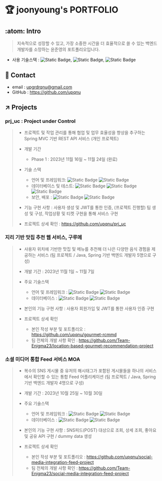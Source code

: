 # :trophy:	 joonyoung's PORTFOLIO  

## :atom: Intro

> 지속적으로 성장할 수 있고, 가장 소중한 시간을 더 효율적으로 쓸 수 있는 백엔드 개발자를 소망하는 윤준영의 포트폴리오입니다.

- 사용 기술스택 : ![Static Badge](https://img.shields.io/badge/Java-F58232), ![Static Badge](https://img.shields.io/badge/Spring_boot-6CB52C), ![Static Badge](https://img.shields.io/badge/Spring_Data_JPA-80E96E)
  
## 	:iphone: Contact

- email : upgrdrqnu@gmail.com
- GitHub : https://github.com/upqnu

## :arrow_upper_right: Projects
  
### prj_uc : Project under Control
>
> - 프로젝트 및 작업 관리를 통해 협업 및 업무 효율성을 향상을 추구하는 Spring MVC 기반 REST API 서비스 (개인 프로젝트)
>  
> - 개발 기간
>   - Phase 1 : 2023년 11월 16일 ~ 11월 24일 (완료)
>
> - 기술 스택
>   - 언어 및 프레임워크: ![Static Badge](https://img.shields.io/badge/Java-17-F58232) ![Static Badge](https://img.shields.io/badge/Spring_boot-3.1.1-6CB52C)<br/>
>   - 데이터베이스 및 테스트: ![Static Badge](https://img.shields.io/badge/h2-2.1.214-1021FF) ![Static Badge](https://img.shields.io/badge/Spring_Data_JPA-3.1.1-80E96E) ![Static Badge](https://img.shields.io/badge/JUnit-5.9.3-3F9B61)<br/>
>   - 보안, 배포 : ![Static Badge](https://img.shields.io/badge/Spring_Security-6.1.1-80E96E) ![Static Badge](https://img.shields.io/badge/Gradle-8.1.1-02303A) <br/>
>
> - 기능 구현 사항 : 사용자 생성 및 JWT를 통한 인증, (프로젝트 진행할) 팀 생성 및 구성, 작업상황 및 티켓 구현을 통해 서비스 구현
>
> - 프로젝트 상세 확인 : https://github.com/upqnu/prj_uc
  
  
### 지리 기반 맛집 추천 웹 서비스, 구루메
>
> - 사용자 위치에 기반한 맛집 및 메뉴를 추천해 더 나은 다양한 음식 경험을 제공하는 서비스 (팀 프로젝트 / Java, Spring 기반 백엔드 개발자 5명으로 구성)
>
> - 개발 기간 : 2023년 11월 1일 ~ 11월 7일
>
> - 주요 기술스택
>   - 언어 및 프레임워크 : ![Static Badge](https://img.shields.io/badge/Java-17-F58232) ![Static Badge](https://img.shields.io/badge/Spring_boot-3.0.12-6CB52C)<br/>
>   - 데이터베이스 : ![Static Badge](https://img.shields.io/badge/h2-2.1.214-1021FF) ![Static Badge](https://img.shields.io/badge/Spring_Data_JPA-3.0.11-80E96E)<br/>
>
> - 본인의 기능 구현 사항 : 사용자 회원가입 및 JWT를 통한 사용자 인증 구현
>
> - 프로젝트 상세 확인
>   - 본인 작성 부분 및 포트폴리오 : https://github.com/upqnu/gourmet-rcmmd
>   - 팀 전체의 개발 사항 확인 : https://github.com/Team-Enigma23/location-based-gourmet-recommendation-project
  
  
### 소셜 미디어 통합 Feed 서비스 MOA
>
> - 복수의 SNS 게시물 중 유저의 해시태그가 포함된 게시물들을 하나의 서비스에서 확인할 수 있는 통합 Feed 어플리케이션 (팀 프로젝트 / Java, Spring 기반 백엔드 개발자 4명으로 구성)
>
> - 개발 기간 : 2023년 10월 25일 ~ 10월 30일
>
> - 주요 기술스택
>   - 언어 및 프레임워크 : ![Static Badge](https://img.shields.io/badge/Java-17-F58232) ![Static Badge](https://img.shields.io/badge/Spring_boot-3.0.12-6CB52C)<br/>
>   - 데이터베이스 : ![Static Badge](https://img.shields.io/badge/h2-2.1.214-1021FF) ![Static Badge](https://img.shields.io/badge/Spring_Data_JPA-3.1.1-80E96E)<br/>
>
> - 본인의 기능 구현 사항 : SNS피드(POST) 대상으로 조회, 상세 조회, 좋아요 및 공유 API 구현 / dummy data 생성
>
> - 프로젝트 상세 확인
>   - 본인 작성 부분 및 포트폴리오 : https://github.com/upqnu/social-media-integration-feed-project
>   - 팀 전체의 개발 사항 확인 : https://github.com/Team-Enigma23/social-media-integration-feed-project

